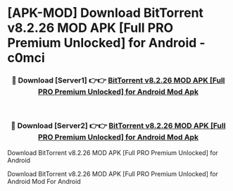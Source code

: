# [APK-MOD] Download BitTorrent v8.2.26 MOD APK [Full PRO Premium Unlocked] for Android - c0mci


<div align="center">
<h3>🔴 Download [Server1] 👉👉 <a href="https://apk-comot.site?title=BitTorrent_v8.2.26_MOD_APK_[Full_PRO_Premium_Unlocked]_for_Android">BitTorrent v8.2.26 MOD APK [Full PRO Premium Unlocked] for Android Mod Apk</a></h3><br>
<h3>🔴 Download [Server2] 👉👉 <a href="https://apk-comot.site?title=BitTorrent_v8.2.26_MOD_APK_[Full_PRO_Premium_Unlocked]_for_Android">BitTorrent v8.2.26 MOD APK [Full PRO Premium Unlocked] for Android Mod Apk</a></h3>
</div>



Download BitTorrent v8.2.26 MOD APK [Full PRO Premium Unlocked] for Android 

Download BitTorrent v8.2.26 MOD APK [Full PRO Premium Unlocked] for Android Mod For Android